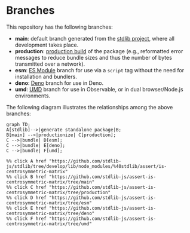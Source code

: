 <!--

@license Apache-2.0

Copyright (c) 2022 The Stdlib Authors.

Licensed under the Apache License, Version 2.0 (the "License");
you may not use this file except in compliance with the License.
You may obtain a copy of the License at

    http://www.apache.org/licenses/LICENSE-2.0

Unless required by applicable law or agreed to in writing, software
distributed under the License is distributed on an "AS IS" BASIS,
WITHOUT WARRANTIES OR CONDITIONS OF ANY KIND, either express or implied.
See the License for the specific language governing permissions and
limitations under the License.

-->

# Branches

This repository has the following branches:

-   **main**: default branch generated from the [stdlib project][stdlib-url], where all development takes place.
-   **production**: [production build][production-url] of the package (e.g., reformatted error messages to reduce bundle sizes and thus the number of bytes transmitted over a network).
-   **esm**: [ES Module][esm-url] branch for use via a `script` tag without the need for installation and bundlers.
-   **deno**: [Deno][deno-url] branch for use in Deno.
-   **umd**: [UMD][umd-url] branch for use in Observable, or in dual browser/Node.js environments.

The following diagram illustrates the relationships among the above branches:

```mermaid
graph TD;
A[stdlib]-->|generate standalone package|B;
B[main] -->|productionize| C[production];
C -->|bundle| D[esm];
C -->|bundle| E[deno];
C -->|bundle| F[umd];

%% click A href "https://github.com/stdlib-js/stdlib/tree/develop/lib/node_modules/%40stdlib/assert/is-centrosymmetric-matrix"
%% click B href "https://github.com/stdlib-js/assert-is-centrosymmetric-matrix/tree/main"
%% click C href "https://github.com/stdlib-js/assert-is-centrosymmetric-matrix/tree/production"
%% click D href "https://github.com/stdlib-js/assert-is-centrosymmetric-matrix/tree/esm"
%% click E href "https://github.com/stdlib-js/assert-is-centrosymmetric-matrix/tree/deno"
%% click F href "https://github.com/stdlib-js/assert-is-centrosymmetric-matrix/tree/umd"
```

[stdlib-url]: https://github.com/stdlib-js/stdlib/tree/develop/lib/node_modules/%40stdlib/assert/is-centrosymmetric-matrix
[production-url]: https://github.com/stdlib-js/assert-is-centrosymmetric-matrix/tree/production
[deno-url]: https://github.com/stdlib-js/assert-is-centrosymmetric-matrix/tree/deno
[umd-url]: https://github.com/stdlib-js/assert-is-centrosymmetric-matrix/tree/umd
[esm-url]: https://github.com/stdlib-js/assert-is-centrosymmetric-matrix/tree/esm